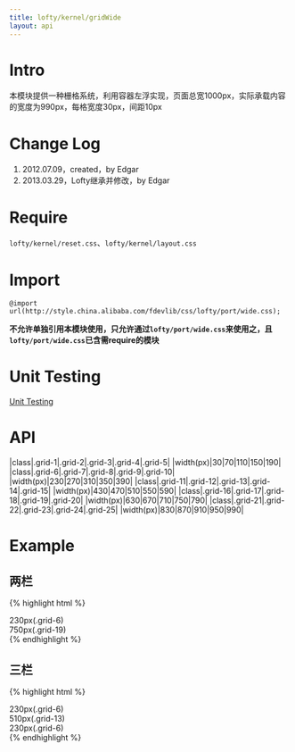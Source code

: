 ```yaml
---
title: lofty/kernel/gridWide
layout: api
---
```


# Intro

本模块提供一种栅格系统，利用容器左浮实现，页面总宽1000px，实际承载内容的宽度为990px，每格宽度30px，间距10px

# Change Log

1. 2012.07.09，created，by Edgar
1. 2013.03.29，Lofty继承并修改，by Edgar

# Require

`lofty/kernel/reset.css`、`lofty/kernel/layout.css`

# Import

    @import url(http://style.china.alibaba.com/fdevlib/css/lofty/port/wide.css);

**不允许单独引用本模块使用，只允许通过`lofty/port/wide.css`来使用之，且`lofty/port/wide.css`已含需require的模块**

# Unit Testing

[Unit Testing](/tests/specs/kernel/grid-wide/render.html)

# API

|class|.grid-1|.grid-2|.grid-3|.grid-4|.grid-5|
|width(px)|30|70|110|150|190|
|class|.grid-6|.grid-7|.grid-8|.grid-9|.grid-10|
|width(px)|230|270|310|350|390|
|class|.grid-11|.grid-12|.grid-13|.grid-14|.grid-15|
|width(px)|430|470|510|550|590|
|class|.grid-16|.grid-17|.grid-18|.grid-19|.grid-20|
|width(px)|630|670|710|750|790|
|class|.grid-21|.grid-22|.grid-23|.grid-24|.grid-25|
|width(px)|830|870|910|950|990|

# Example

<script type="text/resource">
    <link href="/src/port/wide.css" rel="stylesheet"/>
    <style>
    .layout div{ text-align: center; }
    .grid-6{ background: pink; }
    .grid-13,
    .grid-19{ background: gold; }
    </style>
</script>

## 两栏

{% highlight html %}
<div class="layout">
    <div class="grid-6">230px(.grid-6)</div>
    <div class="grid-19 grid-fixed">750px(.grid-19)</div>
</div>
{% endhighlight %}

<div class="demo">
    <script type="text/template" data-height="18px">
        <div class="screen">
            <div class="layout">
                <div class="grid-6">230px(.grid-6)</div>
                <div class="grid-19 grid-fixed">750px(.grid-19)</div>
            </div>
        </div>
    </script>
</div>

## 三栏

{% highlight html %}
<div class="layout">
    <div class="grid-6">230px(.grid-6)</div>
    <div class="grid-13">510px(.grid-13)</div>
    <div class="grid-6 grid-fixed">230px(.grid-6)</div>
</div>
{% endhighlight %}

<div class="demo">
    <script type="text/template" data-height="18px">
        <div class="screen">
            <div class="layout">
                <div class="grid-6">230px(.grid-6)</div>
                <div class="grid-13">510px(.grid-13)</div>
                <div class="grid-6 grid-fixed">230px(.grid-6)</div>
            </div>
        </div>
    </script>
</div>
